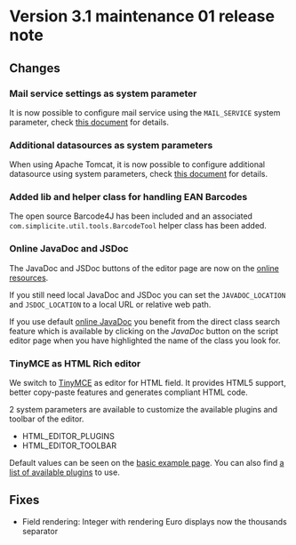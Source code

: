Version 3.1 maintenance 01 release note
=======================================

Changes
-------

<div id='mailservice'/>

### Mail service settings as system parameter

It is now possible to configure mail service using the `MAIL_SERVICE` system parameter, check [this document](/lesson/docs/misc/email-howto) for details.

<div id='datasources'/>

### Additional datasources as system parameters

When using Apache Tomcat, it is now possible to configure additional datasource using system parameters, check [this document](/lesson/docs/misc/datasources-howto) for details.

<div id='ean'/>

### Added lib and helper class for handling EAN Barcodes

The open source Barcode4J has been included and an associated `com.simplicite.util.tools.BarcodeTool` helper class has been added.

<div id='online'/>

### Online JavaDoc and JSDoc

The JavaDoc and JSDoc buttons of the editor page are now on the [online resources](https://platform.simplicite.io).

If you still need local JavaDoc and JSDoc you can set the `JAVADOC_LOCATION` and `JSDOC_LOCATION` to a local URL or relative web path.

If you use default [online JavaDoc](https://platform.simplicite.io) you benefit from the direct class search feature which is available by clicking on the _JavaDoc_ button
on the script editor page when you have highlighted the name of the class you look for.

### TinyMCE as HTML Rich editor

We switch to <a href="http://www.tinymce.com" target="_blank">TinyMCE</a> as editor for HTML field. It provides HTML5 support, better copy-paste features and generates compliant HTML code.

2 system parameters are available to customize the available plugins and toolbar of the editor.
* HTML_EDITOR_PLUGINS
* HTML_EDITOR_TOOLBAR

Default values can be seen on the <a href="http://www.tinymce.com/tryit/basic.php" target="_blank">basic example page</a>.
You can also find <a href="http://www.tinymce.com/wiki.php/Plugins" target="_blank">a list of available plugins</a> to use.

<!-- **TO BE COMPLETED** -->

Fixes
-----

- Field rendering: Integer with rendering Euro displays now the thousands separator
